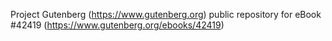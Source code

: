 Project Gutenberg (https://www.gutenberg.org) public repository for eBook #42419 (https://www.gutenberg.org/ebooks/42419)
